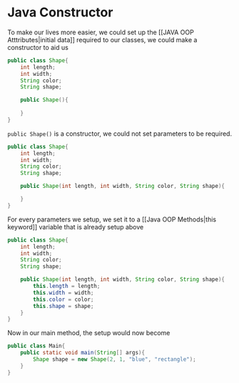 # Java Constructor
To make our lives more easier, we could set up the [[JAVA OOP Atttributes|initial data]] required to our classes, we could make a constructor to aid us
```java
public class Shape{
	int length;
	int width;
	String color;
	String shape;

	public Shape(){
	
	}
}
```

`public Shape()` is a constructor, we could not set parameters to be required.
```java
public class Shape{
	int length;
	int width;
	String color;
	String shape;

	public Shape(int length, int width, String color, String shape){

	}
}
```

For every parameters we setup, we set it to a [[Java OOP Methods|this keyword]] variable that is already setup above
```java
public class Shape{
	int length;
	int width;
	String color;
	String shape;

	public Shape(int length, int width, String color, String shape){
		this.length = length;
		this.width = width;
		this.color = color;
		this.shape = shape;
	}
}
```

Now in our main method, the setup would now become
```java
public class Main{
	public static void main(String[] args){
		Shape shape = new Shape(2, 1, "blue", "rectangle");
	}
}
```

